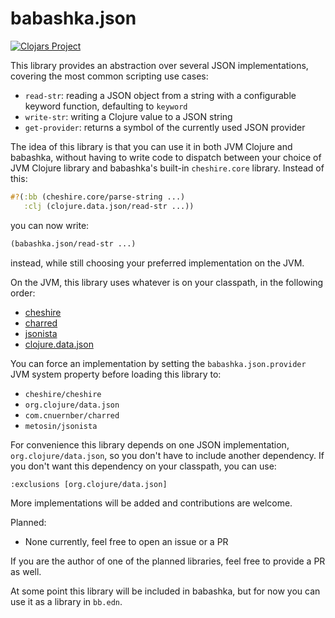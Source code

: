 # babashka.json

[![Clojars Project](https://img.shields.io/clojars/v/org.babashka/json.svg)](https://clojars.org/org.babashka/json)

This library provides an abstraction over several JSON implementations, covering the most common scripting use cases:

- `read-str`: reading a JSON object from a string with a configurable keyword function, defaulting to `keyword`
- `write-str`: writing a Clojure value to a JSON string
- `get-provider`: returns a symbol of the currently used JSON provider

The idea of this library is that you can use it in both JVM Clojure and
babashka, without having to write code to dispatch between your choice of JVM
Clojure library and babashka's built-in `cheshire.core` library. Instead of this:

``` clojure
#?(:bb (cheshire.core/parse-string ...)
   :clj (clojure.data.json/read-str ...))
```

you can now write:

``` clojure
(babashka.json/read-str ...)
```

instead, while still choosing your preferred implementation on the JVM.

On the JVM, this library uses whatever is on your classpath, in the following order:

- [cheshire](https://github.com/dakrone/cheshire)
- [charred](https://github.com/cnuernber/charred)
- [jsonista](https://github.com/metosin/jsonista)
- [clojure.data.json](https://github.com/clojure/data.json)

You can force an implementation by setting the `babashka.json.provider` JVM
system property before loading this library to:

- `cheshire/cheshire`
- `org.clojure/data.json`
- `com.cnuernber/charred`
- `metosin/jsonista`

For convenience this library depends on one JSON implementation,
`org.clojure/data.json`, so you don't have to include another dependency. If you don't want this dependency on your classpath, you can use:

```
:exclusions [org.clojure/data.json]
```

More implementations will be added and contributions are welcome.

Planned:

- None currently, feel free to open an issue or a PR

If you are the author of one of the planned libraries, feel free to provide a PR as well.

At some point this library will be included in babashka, but for now you can use it as a library in `bb.edn`.
